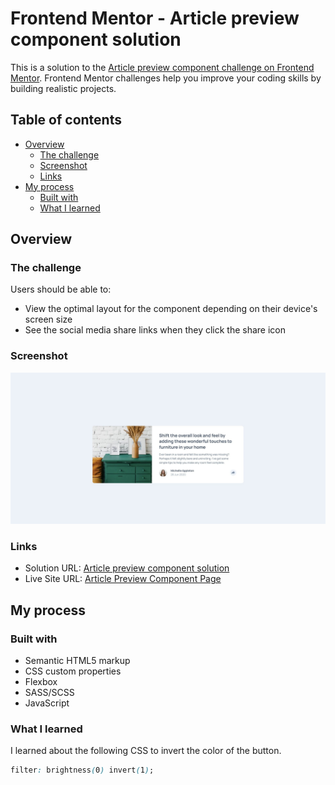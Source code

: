 # Frontend Mentor - Article preview component solution

This is a solution to the [Article preview component challenge on Frontend Mentor](https://www.frontendmentor.io/challenges/article-preview-component-dYBN_pYFT). Frontend Mentor challenges help you improve your coding skills by building realistic projects. 

## Table of contents

- [Overview](#overview)
  - [The challenge](#the-challenge)
  - [Screenshot](#screenshot)
  - [Links](#links)
- [My process](#my-process)
  - [Built with](#built-with)
  - [What I learned](#what-i-learned)

## Overview

### The challenge

Users should be able to:

- View the optimal layout for the component depending on their device's screen size
- See the social media share links when they click the share icon

### Screenshot

![](./screenshot.jpg)

### Links

- Solution URL: [Article preview component solution](https://github.com/telsabate-hub/article-preview-component)
- Live Site URL: [Article Preview Component Page](https://telsabate-hub.github.io/article-preview-component/)

## My process

### Built with

- Semantic HTML5 markup
- CSS custom properties
- Flexbox
- SASS/SCSS
- JavaScript

### What I learned

I learned about the following CSS to invert the color of the button.

```css
filter: brightness(0) invert(1);
```


